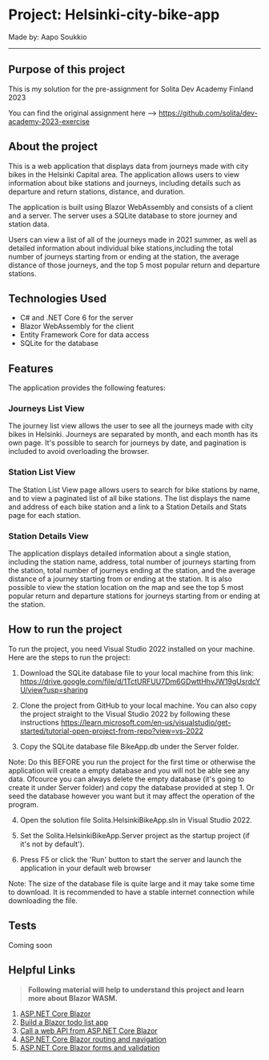 # Project: Helsinki-city-bike-app

Made by: Aapo Soukkio

***

## Purpose of this project

This is my solution for the pre-assignment for Solita Dev Academy Finland 2023

You can find the original assignment here --> https://github.com/solita/dev-academy-2023-exercise


## About the project 

This is a web application that displays data from journeys made with city bikes in the Helsinki Capital area.
The application allows users to view information about bike stations and journeys, including details such as departure
and return stations, distance, and duration.

The application is built using Blazor WebAssembly and consists of a client and a server. The server uses
a SQLite database to store journey and station data.

Users can view a list of all of the journeys made in 2021 summer, as well as detailed information about individual bike
stations,including the total number of journeys starting from or ending at the station, the average distance of
those journeys, and the top 5 most popular return and departure stations.


## Technologies Used

- C# and .NET Core 6 for the server
- Blazor WebAssembly for the client
- Entity Framework Core for data access
- SQLite for the database

## Features

The application provides the following features:

### Journeys List View

The journey list view allows the user to see all the journeys made with city bikes in Helsinki. Journeys are separated
by month, and each month has its own page. It's possible to search for journeys by date, and pagination is included to
avoid overloading the browser.

### Station List View

The Station List View page allows users to search for bike stations by name, and to view a paginated list of all bike
stations. The list displays the name and address of each bike station and a link to a Station Details and Stats page
for each station.

### Station Details View

The application displays detailed information about a single station, including the station name, address, total number
of journeys starting from the station, total number of journeys ending at the station, and the average distance of a journey
starting from or ending at the station. It is also possible to view the station location on the map and see the top 5 most
popular return and departure stations for journeys starting from or ending at the station. 

## How to run the project

To run the project, you need Visual Studio 2022 installed on your machine. Here are the steps to run the project:

1. Download the SQLite database file to your local machine from this link: https://drive.google.com/file/d/1TctURFUU7Dm6GDwttHhvJW19gUsrdcYU/view?usp=sharing

2. Clone the project from GitHub to your local machine. You can also copy the project straight to the Visual Studio 2022
by following these instructions https://learn.microsoft.com/en-us/visualstudio/get-started/tutorial-open-project-from-repo?view=vs-2022

3. Copy the SQLite database file BikeApp.db under the Server folder. 

Note: Do this BEFORE you run the project for the first time or otherwise the application will create a empty database and you will not be able see any data.
Ofcource you can always delete the empty database (it's going to create it under Server folder) and copy the database provided at step 1. Or seed the 
database however you want but it may affect the operation of the program.

4. Open the solution file Solita.HelsinkiBikeApp.sln in Visual Studio 2022.

5. Set the Solita.HelsinkiBikeApp.Server project as the startup project (if it's not by default').

6. Press F5 or click the 'Run' button to start the server and launch the application in your default web browser

Note: The size of the database file is quite large and it may take some time to download. It is recommended to have a stable 
internet connection while downloading the file.


## Tests

Coming soon


## Helpful Links

> **Following material will help to understand this project and learn more about Blazor WASM.**


1. [ASP.NET Core Blazor](https://docs.microsoft.com/en-us/aspnet/core/blazor/?view=aspnetcore-6.0)
2. [Build a Blazor todo list app](https://docs.microsoft.com/en-us/aspnet/core/blazor/tutorials/build-a-blazor-app?view=aspnetcore-6.0&pivots=webassembly)
3. [Call a web API from ASP.NET Core Blazor](https://docs.microsoft.com/en-us/aspnet/core/blazor/call-web-api?view=aspnetcore-6.0&pivots=webassembly)
4. [ASP.NET Core Blazor routing and navigation](https://docs.microsoft.com/en-us/aspnet/core/blazor/fundamentals/routing?view=aspnetcore-6.0)
5. [ASP.NET Core Blazor forms and validation](https://docs.microsoft.com/en-us/aspnet/core/blazor/forms-validation?view=aspnetcore-6.0)
